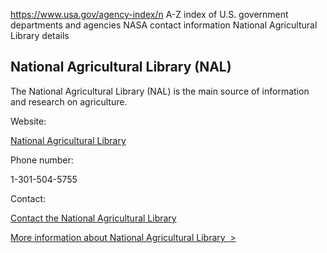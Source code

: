

https://www.usa.gov/agency-index/n
A-Z index of U.S. government departments and agencies
NASA contact information
National Agricultural Library details

National Agricultural Library (NAL)
-----------------------------------

The National Agricultural Library (NAL) is the main source of information and research on agriculture.

Website:

[National Agricultural Library](https://www.nal.usda.gov/)

Phone number:

1-301-504-5755

Contact:

[Contact the National Agricultural Library](https://www.nal.usda.gov/contact-us)

[More information about National Agricultural Library  >](https://www.usa.gov/agencies/national-agricultural-library)
